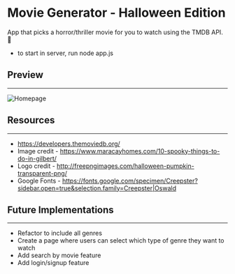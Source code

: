 # Movie Generator - Halloween Edition
App that picks a horror/thriller movie for you to watch using the TMDB API. 🎃

* to start in server, run node app.js

## Preview
---
![Homepage](https://i.imgur.com/Ne8QYox.jpg)

## Resources
---
* https://developers.themoviedb.org/
* Image credit - https://www.maracayhomes.com/10-spooky-things-to-do-in-gilbert/
* Logo credit - http://freepngimages.com/halloween-pumpkin-transparent-png/
* Google Fonts - https://fonts.google.com/specimen/Creepster?sidebar.open=true&selection.family=Creepster|Oswald

## Future Implementations
---
* Refactor to include all genres
* Create a page where users can select which type of genre they want to watch
* Add search by movie feature
* Add login/signup feature